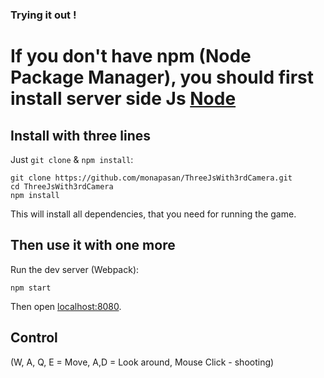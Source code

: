 ### Trying it out !

# If you don't have npm (Node Package Manager), you should first install server side Js [Node](https://nodejs.org/en/)

## Install with three lines

Just `git clone` & `npm install`:

```
git clone https://github.com/monapasan/ThreeJsWith3rdCamera.git
cd ThreeJsWith3rdCamera
npm install
```

This will install all dependencies, that you need for running the game.


## Then use it with one more

Run the dev server (Webpack):

```
npm start
```

Then open [localhost:8080](http://localhost:8080/).

## Control
(W, A, Q, E = Move, A,D = Look around, Mouse Click - shooting)
